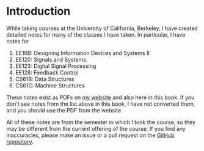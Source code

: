 # Introduction

While taking courses at the University of California, Berkeley, I have created detailed notes for many of the classes I have taken. In particular, I have notes for

1. EE16B: Designing Information Devices and Systems II
2. EE120: Signals and Systems
3. EE123: Digital Signal Processing
4. EE128: Feedback Control
5. CS61B: Data Structures
6. CS61C: Machine Structures

These notes exist as PDFs on [my website](https://anmolparande.com/resources) and also here in this book. If you don't see notes from the list above in this book, I have not converted them, and you should use the PDF from the website.

All of these notes are from the semester in which I took the course, so they may be different from the current offering of the course. If you find any inaccuracies, please make an issue or a pull request on the [GitHub repository](https://github.com/aparande/BerkeleyNotes).

